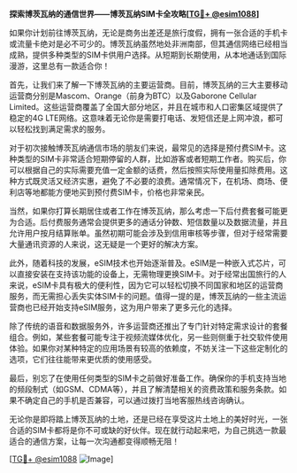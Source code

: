**探索博茨瓦纳的通信世界——博茨瓦纳SIM卡全攻略[[TG💪+ @esim1088](https://t.me/s/esim1088)]**

如果你计划前往博茨瓦纳，无论是商务出差还是旅行度假，拥有一张合适的手机卡或流量卡绝对是必不可少的。博茨瓦纳虽然地处非洲南部，但其通信网络已经相当成熟，提供多种类型的SIM卡供用户选择。从短期到长期使用，从本地通话到国际漫游，这里总有一款适合你！

首先，让我们来了解一下博茨瓦纳的主要运营商。目前，博茨瓦纳的三大主要移动运营商分别是Mascom、Orange（前身为BTC）以及Gaborone Cellular Limited。这些运营商覆盖了全国大部分地区，并且在城市和人口密集区域提供了稳定的4G LTE网络。这意味着无论你是需要打电话、发短信还是上网冲浪，都可以轻松找到满足需求的服务。

对于初次接触博茨瓦纳通信市场的朋友们来说，最常见的选择是预付费SIM卡。这种类型的SIM卡非常适合短期停留的人群，比如游客或者短期工作者。购买后，你可以根据自己的实际需要充值一定金额的话费，然后按照实际使用量扣除费用。这种方式既灵活又经济实惠，避免了不必要的浪费。通常情况下，在机场、商场、便利店等地都能方便地买到预付费SIM卡，价格也非常亲民。

当然，如果你打算长期居住或者工作在博茨瓦纳，那么考虑一下后付费套餐可能更为合适。后付费服务通常会提供更多的通话分钟数、短信数量以及数据流量，并且允许用户按月结算账单。虽然初期可能会涉及到信用审核等步骤，但对于经常需要大量通讯资源的人来说，这无疑是一个更好的解决方案。

此外，随着科技的发展，eSIM技术也开始逐渐普及。eSIM是一种嵌入式芯片，可以直接安装在支持该功能的设备上，无需物理更换SIM卡。对于经常出国旅行的人来说，eSIM卡具有极大的便利性，因为它可以轻松切换不同国家和地区的运营商服务，而无需担心丢失实体SIM卡的问题。值得一提的是，博茨瓦纳的一些主流运营商也已经开始支持eSIM服务，这为用户带来了更多元化的选择。

除了传统的语音和数据服务外，许多运营商还推出了专门针对特定需求设计的套餐组合。例如，某些套餐可能专注于视频流媒体优化，另一些则侧重于社交软件使用体验。如果你对某种特定的应用场景有较高的依赖度，不妨关注一下这些定制化的选项，它们往往能带来更优质的使用感受。

最后，别忘了在使用任何类型的SIM卡之前做好准备工作。确保你的手机支持当地的频段制式（如GSM、CDMA等），并且了解清楚相关的资费政策和服务条款。如果不确定自己的手机是否兼容，可以通过拨打当地客服热线咨询确认。

无论你是即将踏上博茨瓦纳的土地，还是已经在享受这片土地上的美好时光，一张合适的SIM卡都将是你不可或缺的好伙伴。现在就行动起来吧，为自己挑选一款最适合的通信方案，让每一次沟通都变得顺畅无阻！

[[TG💪+ @esim1088](https://t.me/s/esim1088) ![Image](https://i.postimg.cc/4NQfJmqS/Snipaste-2025-05-13-00-14-12.png)]